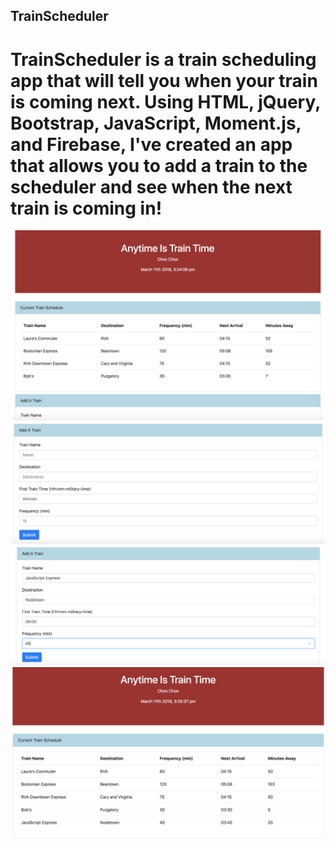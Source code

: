 ## TrainScheduler

# TrainScheduler is a train scheduling app that will tell you when your train is coming next. Using HTML, jQuery, Bootstrap, JavaScript, Moment.js, and Firebase, I've created an app that allows you to add a train to the scheduler and see when the next train is coming in!

![start](assets/images/start.png)
![start](assets/images/add.png)
![start](assets/images/addNewTrain.png)
![start](assets/images/newTrainAdded.png)